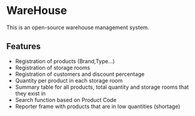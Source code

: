 # WareHouse
This is an open-source warehouse management system.

## Features
* Registration of products (Brand,Type...)
* Registration of storage rooms
* Registration of customers and discount percentage 
* Quantity per product in each storage room
* Summary table for all products, total quantity and storage rooms that they exist in
* Search function based on Product Code
* Reporter frame with products that are in low quantities (shortage)

